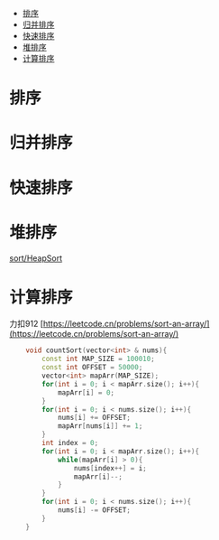 - [排序](#排序)
- [归并排序](#归并排序)
- [快速排序](#快速排序)
- [堆排序](#堆排序)
- [计算排序](#计算排序)

# 排序
# 归并排序
# 快速排序

# 堆排序
[sort/HeapSort](https://github.com/iherewaitfor/datastructalgrithm/tree/main/sort/HeapSort)
# 计算排序

力扣912
[https://leetcode.cn/problems/sort-an-array/](https://leetcode.cn/problems/sort-an-array/)

```C++
    void countSort(vector<int> & nums){
        const int MAP_SIZE = 100010;
        const int OFFSET = 50000;
        vector<int> mapArr(MAP_SIZE);
        for(int i = 0; i < mapArr.size(); i++){
            mapArr[i] = 0;
        }
        for(int i = 0; i < nums.size(); i++){
            nums[i] += OFFSET;
            mapArr[nums[i]] += 1;
        }
        int index = 0;
        for(int i = 0; i < mapArr.size(); i++){
            while(mapArr[i] > 0){
                nums[index++] = i;
                mapArr[i]--;
            }
        }
        for(int i = 0; i < nums.size(); i++){
            nums[i] -= OFFSET;
        }
    }
```